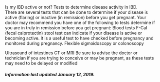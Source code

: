 Is my IBD active or not? Tests to determine disease activity in IBD.  
There are several tests that can be done to determine if your disease is active (flaring) or inactive (in remission) before you get pregnant. 
Your doctor may recommend you have one of the following to tests determine if you are in truly in remission before you get pregnant: 
Blood tests 
F-Cal (fecal calprotectin) stool test can indicate if your disease is active or becoming active. It is a useful test to have checked before pregnancy and monitored during pregnancy. 
Flexible sigmoidoscopy or colonoscopy

Ultrasound of intestines 
CT or MRI
Be sure to advise the doctor or technician if you are trying to conceive or may be pregnant, as these tests may need to be delayed or modified


<h5>Information last updated January 12, 2019.</h5>
